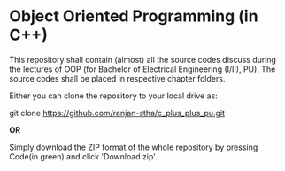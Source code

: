 # Object Oriented Programming (in C++)

This repository shall contain (almost) all the source codes discuss during the lectures of OOP (for Bachelor of Electrical Engineering (I/II), PU).
The source codes shall be placed in respective chapter folders.


Either you can clone the repository to your local drive as:

git clone https://github.com/ranjan-stha/c_plus_plus_pu.git

<b>OR</b>

Simply download the ZIP format of the whole repository by pressing Code(in green) and click 'Download zip'.
